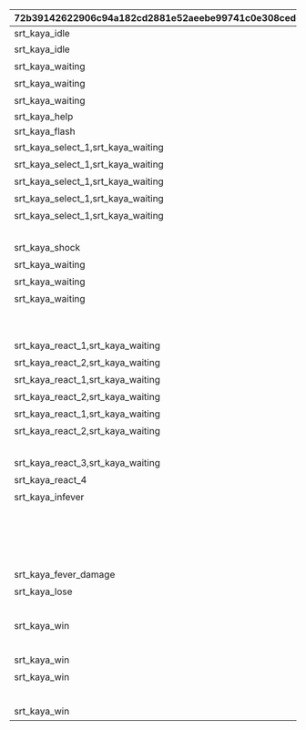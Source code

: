 |72b39142622906c94a182cd2881e52aeebe99741c0e308cedcadce06c1fc5c80|e4891ec0c40d8092f509795911bfd9379aa94f52400cbf87b72a4e79c1df6a45|26a7582a4f7d696f9727ace50e6f48d1c4a8ed41e78cbf0ae2f362de43e3ce82|95b768f55ecf439f38809ca48686fd77a0e2f23b122f187b9b279abd9b09e90b|fc6af5848f12e6bdc784bddd16aa08c2a7cf5635039f4b7b00bb6ec376c74862|5822a7514202e35a64f6f9d1ac1a4751389a3553abbb6a8166a7eaed8f269212|3579d8028709fc6327fcba1eaffbb08eb2bed29f7e8ed626a8070fc97dbffcc9|4a76a76f61ae18f9f7e98ca65f29a3719c8746026b831d667dc51da56832317d|
| --- | --- | --- | --- | --- | --- | --- | --- |
|srt_kaya_idle|start_000-start_001,start_002/start_003-boss_emote_064-start_004|srt_dragon_in,srt_dragon_idle|||GAME_START|0|srt_inori_idle|
|srt_kaya_idle||srt_dragon_idle||まずはオレの番だな！|ENEMY_FIRST|2|srt_inori_idle|
|srt_kaya_waiting||srt_dragon_idle||「{0}」か\n「{1}」で始まるのは…|ENEMY_TURN1|2|srt_inori_idle|
|srt_kaya_waiting||srt_dragon_idle||「{0}」か\nうーん、「{1}」で始まる言葉ねえ…|ENEMY_TURN2|2|srt_inori_idle|
|srt_kaya_waiting||srt_dragon_idle||「{0}」か\nオッケー、次は「{1}」だな|ENEMY_TURN3|2|srt_inori_idle|
|srt_kaya_help|sugoyomi_damage_059,sugoyomi_damage_060,sugoyomi_damage_061,sugoyomi_damage_062,sugoyomi_damage_063||srt_homare_help||ENEMY_HELP|0||
|srt_kaya_flash|||||ENEMY_FLASH|0||
|srt_kaya_select_1,srt_kaya_waiting|sugoyomi_damage_055,sugoyomi_damage_056,sugoyomi_damage_057,sugoyomi_damage_058|srt_dragon_react_1,srt_dragon_idle||「{0}」だ！|ENEMY_SELECT1|2|srt_inori_react_1,srt_inori_idle|
|srt_kaya_select_1,srt_kaya_waiting|sugoyomi_damage_055,sugoyomi_damage_056,sugoyomi_damage_057,sugoyomi_damage_058|srt_dragon_react_1,srt_dragon_idle||「{0}」だな！|ENEMY_SELECT2|2|srt_inori_react_1,srt_inori_idle|
|srt_kaya_select_1,srt_kaya_waiting|sugoyomi_damage_055,sugoyomi_damage_056,sugoyomi_damage_057,sugoyomi_damage_058|srt_dragon_react_1,srt_dragon_idle||「{0}」だぜ！|ENEMY_SELECT3|2|srt_inori_react_1,srt_inori_idle|
|srt_kaya_select_1,srt_kaya_waiting|sugoyomi_damage_055,sugoyomi_damage_056,sugoyomi_damage_057,sugoyomi_damage_058|srt_dragon_react_1,srt_dragon_idle||「{0}」ってのはどうだ！|ENEMY_SELECT_GREAT1|2|srt_inori_react_1,srt_inori_idle|
|srt_kaya_select_1,srt_kaya_waiting|sugoyomi_damage_055,sugoyomi_damage_056,sugoyomi_damage_057,sugoyomi_damage_058|srt_dragon_react_1,srt_dragon_idle||へっへーん！「{0}」だ！|ENEMY_SELECT_GREAT2|2|srt_inori_react_1,srt_inori_idle|
||||||ENEMY_SELECT_WAIT|-1||
|srt_kaya_shock|out_071|||カヤぴぃ、「ん」がついてるですよ……|ENEMY_SELECT_N|1||
|srt_kaya_waiting||srt_dragon_thinking||「{0}」ですか\n次は「{1}」で始まる言葉ですね|PLAYER_TURN1|1|srt_inori_thinking|
|srt_kaya_waiting||srt_dragon_thinking||「{0}」ですか\nうーん、「{1}」で始まる言葉は…|PLAYER_TURN2|1|srt_inori_thinking|
|srt_kaya_waiting||srt_dragon_thinking||なるほど「{0}」ですね\nふむふむ、「{1}」で始まる言葉は…|PLAYER_TURN3|1|srt_inori_thinking|
||sugoyomi_cutin_049,sugoyomi_cutin_051,sugoyomi_cutin_053||||PLAYER_CUTIN_GREAT|1||
||sugoyomi_cutin_050,sugoyomi_cutin_052||||PLAYER_CUTIN_PRICONNE|1||
|srt_kaya_react_1,srt_kaya_waiting|correct_028-correct_029,correct_032/correct_033-boss_emote_067-correct_034,correct_037-correct_038|srt_dragon_select_1,srt_dragon_idle||「{0}」です！|PLAYER_SELECT1|1|srt_inori_select_1,srt_inori_idle|
|srt_kaya_react_2,srt_kaya_waiting|correct_030-correct_031,correct_035-correct_036|srt_dragon_select_2,srt_dragon_idle||「{0}」ですね！|PLAYER_SELECT2|1|srt_inori_select_2,srt_inori_idle|
|srt_kaya_react_1,srt_kaya_waiting|correct_028-correct_029,correct_032/correct_033-boss_emote_067-correct_034,correct_037-correct_038|srt_dragon_select_1,srt_dragon_idle||「{0}」なんてどうです！|PLAYER_SELECT_GREAT1|1|srt_inori_select_1,srt_inori_idle|
|srt_kaya_react_2,srt_kaya_waiting|correct_030-correct_031,correct_035-correct_036|srt_dragon_select_2,srt_dragon_idle||ふふ～ん♪「{0}」です！|PLAYER_SELECT_GREAT2|1|srt_inori_select_2,srt_inori_idle|
|srt_kaya_react_1,srt_kaya_waiting|correct_028-correct_029,correct_032/correct_033-boss_emote_067-correct_034,correct_037-correct_038|srt_dragon_select_1,srt_dragon_idle||ふっふっふ、ずばり\n「{0}」です！|PLAYER_SELECT_PRECONNE1|1|srt_inori_select_1,srt_inori_idle|
|srt_kaya_react_2,srt_kaya_waiting|correct_030-correct_031,correct_035-correct_036|srt_dragon_select_2,srt_dragon_idle||ひらめいたです！\n「{0}」ですね！|PLAYER_SELECT_PRECONNE2|1|srt_inori_select_2,srt_inori_idle|
||||||PLAYER_SELECT_WAIT|-1||
|srt_kaya_react_3,srt_kaya_waiting|mistake_039-mistake_040,mistake_041-mistake_042,mistake_043-mistake_044,mistake_045-mistake_046|srt_dragon_miss,srt_dragon_thinking||はうっ！ま、間違ったです…|PLAYER_MISS|1|srt_inori_miss,srt_inori_thinking|
|srt_kaya_react_4|out_070|||おいおい、「ん」がついてるじゃねえか……|PLAYER_SELECT_N|2|srt_inori_shock|
|srt_kaya_infever|rush|srt_dragon_thinking||どんどんいくですよ！|INFEVER|1|srt_inori_thinking|
||correct_028-correct_029,correct_037-correct_038|srt_dragon_select_1||「{0}」です！|FEVER_SELECT1|1|srt_inori_select_1|
||correct_030-correct_031,correct_035-correct_036|srt_dragon_select_2||「{0}」ですね！|FEVER_SELECT2|1|srt_inori_select_2|
||mistake_039-mistake_040,mistake_041-mistake_042,mistake_043-mistake_044,mistake_045-mistake_046,mistake_047-mistake_048|srt_dragon_miss||はうっ！ま、間違ったです…|FEVER_MISS|1|srt_inori_miss|
|srt_kaya_fever_damage|rush_attack|srt_dragon_fever_attack||覚悟するです！|FEVER_DAMAGE|1|srt_inori_fever_attack|
|srt_kaya_lose|win_005-win_006,win_012-win_013|srt_dragon_win||あたしたちの勝ちですよ！！|WIN_HP|1|srt_inori_win_1|
||win_005-win_006,win_012-win_013|srt_dragon_win||あたしたちの勝ちですよ！！|WIN_N|1|srt_inori_win_1|
|srt_kaya_win|lose_017,lose_019,lose_023|srt_dragon_lose||あうぅ…あたしの負けです…|LOSE_MISS|1|srt_inori_lose|
||lose_017,lose_019,lose_023|srt_dragon_miss||あうぅ…あたしの負けです…|LOSE_N|1||
|srt_kaya_win|lose_025/lose_026-boss_emote_068,lose_021|srt_dragon_lose||じ、時間切れですか！？油断したです… |TIMEUP|1|srt_inori_lose|
|srt_kaya_win|lose_017,lose_019,lose_023|srt_dragon_lose||あうぅ…あたしの負けです…\n「{0}」があったです…|LOSE_MISS2|1|srt_inori_lose|
||lose_017,lose_019,lose_023|srt_dragon_miss||あうぅ…あたしの負けです…\n「{0}」があったです…|LOSE_N2|1||
|srt_kaya_win|lose_025/lose_026-boss_emote_068,lose_021|srt_dragon_lose||じ、時間切れですか！？油断したです… \n「{0}」があったです…|TIMEUP2|1|srt_inori_lose|